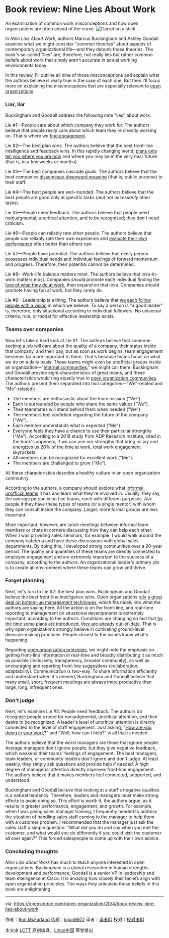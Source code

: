 [#]: collector: (lujun9972)
[#]: translator: ( )
[#]: reviewer: ( )
[#]: publisher: ( )
[#]: url: ( )
[#]: subject: (Book review: Nine Lies About Work)
[#]: via: (https://opensource.com/open-organization/20/4/book-review-nine-lies-about-work)
[#]: author: (Ron McFarland https://opensource.com/users/ron-mcfarland)

Book review: Nine Lies About Work
======
An examination of common work misconceptions and how open organizations
are often ahead of the curve.
![Carrot on a stick][1]

In _Nine Lies About Work_, authors Marcus Buckingham and Ashley Goodall examine what we might consider "common theories" about aspects of contemporary organizational life—and they debunk those theories. The book's so-called "lies" are, therefore, not really lies but rather common beliefs about work that simply aren't accurate in actual working environments today.

In this review, I'll outline all nine of those misconceptions and explain what the authors believe is really true in the case of each one. But then I'll focus more on explaining the misconceptions that are especially relevant to [open organizations][2].

### Liar, liar

Buckingham and Goodall address the following nine "lies" about work.

Lie #1—People care about which company they work for. The authors believe that people really care about which team they're directly working on. That is where we [find engagement][3].

Lie #2—The best plan wins. The authors believe that the best front-line intelligence and feedback wins. In this rapidly changing world, [plans only tell you where you are now][4] and where you may be in the very near future (that is, in a few weeks or months).

Lie #3—The best companies cascade goals. The authors believe that the best companies [disseminate downward meaning][5] (that is, public purpose) to their staff.

Lie #4—The best people are well-rounded. The authors believe that the best people are good only at specific tasks (and not _necessarily_ other tasks).

Lie #5—People need feedback. The authors believe that people need nonjudgmental, uncritical attention, and to be recognized; they don't need criticism.

Lie #6—People can reliably rate other people. The authors believe that people can reliably rate their own experience and [evaluate their own performance][6] often better than others can.

Lie #7—People have potential. The authors believe that every person possesses individual needs and individual feelings of forward momentum and progress. Therefore, their potential cannot be determined.

Lie #8—Work-life balance matters most. The authors believe that love-in-work matters most. Companies should promote each individual finding the [love of what they do at work][7], then expand on that love. Companies should promote having fun at work, but they rarely do.

Lie #9—Leadership is a thing. The authors believe that [we each follow people with a vision][8] in which we believe. To say a person is "a good leader" is, therefore, only situational according to individual followers. No universal criteria, rule, or model for effective leadership exists.

### Teams over companies

Now let's take a hard look at Lie #1. The authors believe that someone seeking a job will care about the quality of a company, their status inside that company, and their pay, but as soon as work begins, team engagement becomes far more important to them. That's because teams focus on what we do on a daily basis. Those teams might even be unofficial groups inside an organization—"[internal communities][9]," we might call them. Buckingham and Goodall provide eight characteristics of great teams, and these characteristics would ring equally true in [open organization communities][2]. The authors present them separated into two categories—"We"-related and "Me"-related):

  * The members are enthusiastic about the team mission ("We").
  * Each is surrounded by people who share the same values ("We").
  * Their teammates will stand behind them when needed ("We")
  * The members feel confident regarding the future of the company ("We").
  * Each member understands what is expected ("Me").
  * Everyone feels they have a chance to use their particular strengths ("Me"). According to a 2018 study from ADP Research Institute, cited in the book's appendix, if we can use our strengths that bring us joy and energizes us 20% of the time at work, total work engagement skyrockets.
  * All members can be recognized for excellent work ("Me").
  * The members are challenged to grow ("Me").



All these characteristics describe a healthy culture in an open organization community.

According to the authors, a company should explore what [informal, unofficial teams][10] it has and learn what they're involved in. Usually, they say, the average person is on five teams, each with different purposes. Ask people if they have these types of teams (or a single mentor) with whom they can consult inside the company. Larger, more formal groups are less important.

More important, however, are lunch meetings between informal team members or chats in corners discussing how they can help each other. When I was providing sales seminars, for example, I would walk around the company cafeteria and have these discussions with global sales departments. By doing this, I developed strong communities over a 20-year period. The quality and quantities of these teams are directly connected to employee engagement and are extremely important to the success of a company, according to the authors. An organizational leader's primary job is to create an environment where these teams can grow and thrive.

### Forget planning

Next, let's turn to Lie #2: the best plan wins. Buckingham and Goodall believe the best front-line intelligence wins. Open organizations [rely a great deal on bottom-up management techniques][11], which fits nicely into what the authors are saying here. All the action is on the front-line, and real-time reporting to management on situational developments is extremely important, according to the authors. Conditions are changing so fast that [by the time some plans are introduced, they are already out-of-date][12]. That is why open organizations strongly believe in cultivating ground-level decision-making practices. People closest to the issues know what's happening.

Regarding [open organization principles][2], we might note the emphasis on getting front-line information in real-time and broadly distributing it as much as possible (inclusivity, transparency, broader community), as well as encouraging and reporting front-line suggestions (collaboration, adaptability). Communication is two-way. To share information efficiently and understand when it's needed, Buckingham and Goodall believe that many small, short, frequent meetings are always more productive than large, long, infrequent ones.

### Don't judge

Next, let's examine Lie #5: People need feedback. The authors do recognize people's need for nonjudgmental, uncritical attention, and their desire to be recognized. A leader's level of uncritical attention is directly connected to the level of staff engagement. Just asking, "[How are you doing in your work?][13]" and "Well, how can I help?" is all that is needed.

The authors believe that the worst managers are those that ignore people. Average managers don't ignore people, but they give negative feedback, which weakens their teams' feelings of engagement. The best managers, team leaders, or community leaders don't ignore and don't judge. At least weekly, they simply ask questions and provide help if needed. A high degree of managerial attention directly improves front-line engagement. The authors believe that it makes members feel connected, supported, and understood.

Buckingham and Goodall believe that looking at a staff's negative qualities is a natural tendency. Therefore, leaders and managers must make strong efforts to avoid doing so. This effort is worth it, the authors argue, as it results in greater performance, engagement, and growth. For example, when I was giving sales manager training, I frequently needed to address the situation of handling sales staff coming to the manager to help them with a customer problem. I recommended that the manager just ask the sales staff a simple question: "What did you do and say when you met the customer, and what would you do differently if you could visit the customer all over again?" This forced salespeople to come up with their own advice.

### Concluding thoughts

_Nine Lies about Work_ has much to teach anyone interested in open organizations. Buckingham is a global researcher in human strengths development and performance; Goodall is a senior VP in leadership and team intelligence at Cisco. It is amazing how closely their beliefs align with open organization principles. The ways they articulate those beliefs in this book are enlightening.

--------------------------------------------------------------------------------

via: https://opensource.com/open-organization/20/4/book-review-nine-lies-about-work

作者：[Ron McFarland][a]
选题：[lujun9972][b]
译者：[译者ID](https://github.com/译者ID)
校对：[校对者ID](https://github.com/校对者ID)

本文由 [LCTT](https://github.com/LCTT/TranslateProject) 原创编译，[Linux中国](https://linux.cn/) 荣誉推出

[a]: https://opensource.com/users/ron-mcfarland
[b]: https://github.com/lujun9972
[1]: https://opensource.com/sites/default/files/styles/image-full-size/public/lead-images/BUSINESS_pink2.png?itok=I5Wgct6V (Carrot on a stick)
[2]: https://opensource.com/open-organization/resources/open-org-definition
[3]: https://opensource.com/open-organization/18/10/understanding-engagement-empowerment
[4]: https://opensource.com/open-organization/19/5/planning-future-unknowable
[5]: https://opensource.com/open-organization/18/7/culture-of-experimentation-in-4-steps
[6]: https://opensource.com/open-organization/15/5/measuring-performance-open-source-way
[7]: https://opensource.com/open-organization/15/11/reigniting-employee-passion
[8]: https://opensource.com/open-organization/18/12/what-is-open-leadership
[9]: https://opensource.com/open-organization/19/11/what-is-community-practice
[10]: https://opensource.com/open-organization/20/1/why-build-community-of-practice
[11]: https://opensource.com/open-organization/17/3/making-better-open-decisions
[12]: https://opensource.com/open-organization/18/3/try-learn-modify
[13]: https://opensource.com/open-organization/16/10/how-ask-why-without-upsetting-anyone
